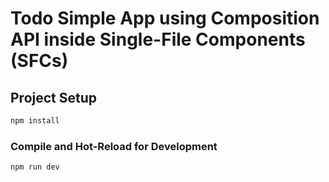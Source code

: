 # Todo Simple App using Composition API inside Single-File Components (SFCs)

## Project Setup

```sh
npm install
```

### Compile and Hot-Reload for Development

```sh
npm run dev
```
